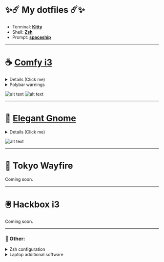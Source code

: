 # ✨☄️ My dotfiles ☄️✨

- Terminal: [**Kitty**](https://github.com/TheAlphaCeph/dotfiles/blob/main/.config/kitty/kitty.conf)
- Shell: [**Zsh**](https://github.com/TheAlphaCeph/dotfiles/blob/main/.zshrc)
- Prompt: [**spaceship**](https://github.com/spaceship-prompt/spaceship-prompt)

***
# ☕ [Comfy i3](https://github.com/Zerodya/dotfiles/tree/main/1%20%7C%20Comfy%20i3)
<details>
  <summary>Details (Click me)</summary>
  
Color scheme: [**Catppuccin**](https://github.com/catppuccin/cattpuccin)
- WM: [**i3**](https://github.com/TheAlphaCeph/dotfiles/blob/main/.config/i3/config)
- Bar: [**Polybar**](https://github.com/TheAlphaCeph/dotfiles/tree/main/.config/polybar) (Forked from [polybar-themes's Forest](https://github.com/adi1090x/polybar-themes#forest))
- Launcher: [**Rofi**](https://github.com/TheAlphaCeph/dotfiles/blob/main/.config/rofi/config.rasi)
- Compositor: [**Picom**](https://github.com/TheAlphaCeph/dotfiles/blob/main/.config/picom/picom.conf)
- Notifications: [**Dunst**](https://github.com/TheAlphaCeph/dotfiles/blob/main/.config/dunst/dunstrc)

More Catppuccined things:
  - [Firefox/Librewolf](https://addons.mozilla.org/en-US/firefox/addon/catppuccin-dark-sky/)
  - [Sublime Text](https://github.com/catppuccin/sublime-text)
  - [Dark Reader](https://github.com/catppuccin/dark-reader)
  - [Spicetify for Spotify](https://github.com/catppuccin/spicetify)
  - [btop](https://github.com/catppuccin/btop)
  - [Mouse cursors](https://github.com/catppuccin/cursors)
</details>

<details>
  <summary>Polybar warnings</summary>
  
  **1.** If you're using a laptop, make sure to uncomment the second `modules-right` in `config.ini`.
  
  **2.** Download the dependencies for the `polywins` module and make the script executable:
  ```
  sudo pacman -S --needed wmctrl xprop slop
  chmod +x ~/.config/polybar/scripts/polywins.sh
  ```
  **3.** Download the dependencies for the `now-playing` module and make the script executable
  ```
  sudo pacman -S --needed python3 playerctl dbus-python
  chmod +x ~/.config/polybar/scripts/polybar-now-playing
  ```
  **4.** If you want support for japanese fonts (mainly because of japanese songs in `the now-playing` module) you should download this font:
  ```
  sudo pacman -S adobe-source-han-sans-jp-fonts
  ```
  **5.** Some modules will only work after specifying the right paths or devices, which are different from machine to machine. Make sure every module is working and if not, configure them in `modules.ini` and in `user_modules.ini`.
</details>

![alt text](https://github.com/Zerodya/dotfiles/blob/main/screenshots/Comfy-i3_1.png?raw=true)
![alt text](https://github.com/Zerodya/dotfiles/blob/main/screenshots/Comfy-i3_2.png?raw=true)

***
# 👔 [Elegant Gnome](https://github.com/Zerodya/dotfiles/tree/main/2%20%7C%20Elegant%20Gnome)

<details>
  <summary>Details (Click me)</summary>
  
- Shell Theme: **Adwaita** (Default)
- Legacy Applications Theme: [**adw-gtk3**](https://github.com/lassekongo83/adw-gtk3)

(Theme colors customized with [Gradience](https://github.com/GradienceTeam/Gradience). Here is my [**preset**](https://github.com/Zerodya/dotfiles/blob/main/2%20%7C%20Elegant%20Gnome/Sur-Dark.json))

- Icons: [**Colloid**](https://github.com/vinceliuice/Colloid-icon-theme)
- Bar: [**Dash to Panel**](https://github.com/TheAlphaCeph/dotfiles/blob/main/Gnome/dash-to-panel-config)
</details>

![alt text](https://github.com/Zerodya/dotfiles/blob/main/screenshots/Elegant-Gnome_1.png?raw=true)

***
# 🌌 Tokyo Wayfire
Coming soon.

***
# 🖲️ Hackbox i3
Coming soon.

***
### 🚀 Other:
<details>
  <summary>Zsh configuration</summary>
  
Set `zsh` as the default terminal:
```
chsh -s $(which zsh)
```
Install `oh-my-zsh`:
```
sh -c "$(curl -fsSL https://raw.github.com/ohmyzsh/ohmyzsh/master/tools/install.sh)"
```
Install `spaceship` theme:
```
git clone https://github.com/spaceship-prompt/spaceship-prompt.git "$ZSH_CUSTOM/themes/spaceship-prompt" --depth=1
ln -s "$ZSH_CUSTOM/themes/spaceship-prompt/spaceship.zsh-theme" "$ZSH_CUSTOM/themes/spaceship.zsh-theme"
```
Get the plugins `zsh-autosuggestions`,`zsh-syntax-highlighting`:
```
git clone https://github.com/zsh-users/zsh-autosuggestions ${ZSH_CUSTOM:-~/.oh-my-zsh/custom}/plugins/zsh-autosuggestions
git clone https://github.com/zsh-users/zsh-syntax-highlighting.git ${ZSH_CUSTOM:-~/.oh-my-zsh/custom}/plugins/zsh-syntax-highlighting
```
Use my `zsh` config:
```
cp .zshrc ~/
```
</details>

<details>
  <summary>Laptop additional software</summary>
  
  Battery:
  ```
  sudo pacman -S tlp
  ```
  ```
  systemctl enable tlp.service
  systemctl mask systemd-rfkill.service
  systemctl mask systemd-rfkill.socket
  sudo tlp start
  ```
  Brightess:
  ```
  sudo pacman -S brightnessctl
  ```
  Screen lock:
  ```
  sudo pacman -S xss-lock i3lock
  ```
</details>
